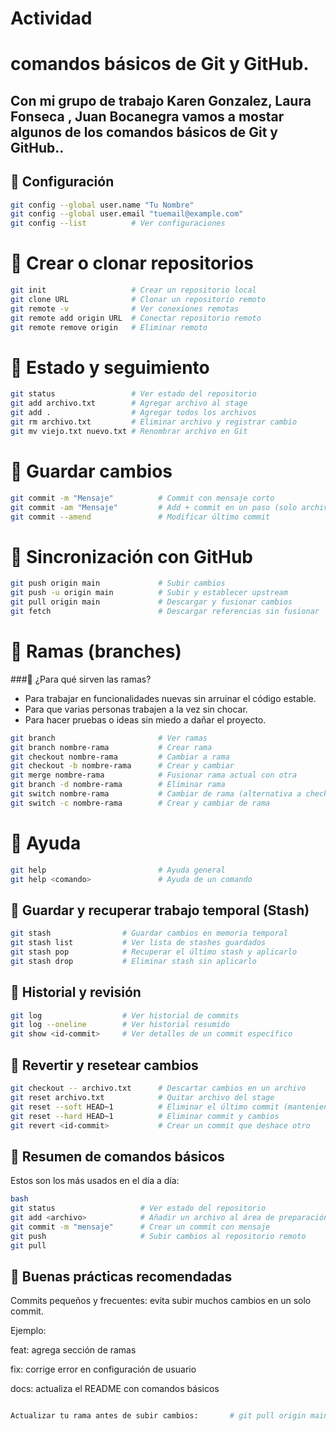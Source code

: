 # Actividad
# comandos básicos de Git y GitHub.
Con mi grupo de trabajo Karen Gonzalez, Laura Fonseca , Juan Bocanegra vamos a mostar algunos de  los comandos básicos de Git y GitHub..
---

## 🔹 Configuración
```bash
git config --global user.name "Tu Nombre"
git config --global user.email "tuemail@example.com"
git config --list          # Ver configuraciones
``` 
# 🔹 Crear o clonar repositorios
```bash
git init                   # Crear un repositorio local
git clone URL              # Clonar un repositorio remoto
git remote -v              # Ver conexiones remotas
git remote add origin URL  # Conectar repositorio remoto
git remote remove origin   # Eliminar remoto
``` 
# 🔹 Estado y seguimiento
```bash
git status                 # Ver estado del repositorio
git add archivo.txt        # Agregar archivo al stage
git add .                  # Agregar todos los archivos
git rm archivo.txt         # Eliminar archivo y registrar cambio
git mv viejo.txt nuevo.txt # Renombrar archivo en Git
``` 
# 🔹 Guardar cambios
```bash
git commit -m "Mensaje"          # Commit con mensaje corto
git commit -am "Mensaje"         # Add + commit en un paso (solo archivos ya trackeados)
git commit --amend               # Modificar último commit
```
# 🔹 Sincronización con GitHub
```bash
git push origin main             # Subir cambios
git push -u origin main          # Subir y establecer upstream
git pull origin main             # Descargar y fusionar cambios
git fetch                        # Descargar referencias sin fusionar
```
# 🔹 Ramas (branches)
###🔹 ¿Para qué sirven las ramas?
* Para trabajar en funcionalidades nuevas sin arruinar el código estable.
* Para que varias personas trabajen a la vez sin chocar.
* Para hacer pruebas o ideas sin miedo a dañar el proyecto.
```bash
git branch                       # Ver ramas
git branch nombre-rama           # Crear rama
git checkout nombre-rama         # Cambiar a rama
git checkout -b nombre-rama      # Crear y cambiar
git merge nombre-rama            # Fusionar rama actual con otra
git branch -d nombre-rama        # Eliminar rama
git switch nombre-rama           # Cambiar de rama (alternativa a checkout)
git switch -c nombre-rama        # Crear y cambiar de rama                      # Descargar referencias sin fusionar
```
# 🔹 Ayuda
```bash
git help                         # Ayuda general
git help <comando>               # Ayuda de un comando
```
<!-- Laura -->
## 🔹 Guardar y recuperar trabajo temporal (Stash)
```bash
git stash                # Guardar cambios en memoria temporal
git stash list           # Ver lista de stashes guardados
git stash pop            # Recuperar el último stash y aplicarlo
git stash drop           # Eliminar stash sin aplicarlo
``` 

## 🔹 Historial y revisión
```bash
git log                  # Ver historial de commits
git log --oneline        # Ver historial resumido
git show <id-commit>     # Ver detalles de un commit específico
``` 

## 🔹 Revertir y resetear cambios
```bash
git checkout -- archivo.txt      # Descartar cambios en un archivo
git reset archivo.txt            # Quitar archivo del stage
git reset --soft HEAD~1          # Eliminar el último commit (manteniendo cambios)
git reset --hard HEAD~1          # Eliminar commit y cambios
git revert <id-commit>           # Crear un commit que deshace otro
``` 

## 🔹 Resumen de comandos básicos
Estos son los más usados en el día a día:

```bash
bash
git status                   # Ver estado del repositorio
git add <archivo>            # Añadir un archivo al área de preparación (staging)
git commit -m "mensaje"      # Crear un commit con mensaje
git push                     # Subir cambios al repositorio remoto
git pull  
```

## 🔹 Buenas prácticas recomendadas
Commits pequeños y frecuentes: evita subir muchos cambios en un solo commit.

Ejemplo:

feat: agrega sección de ramas

fix: corrige error en configuración de usuario

docs: actualiza el README con comandos básicos
```bash

Actualizar tu rama antes de subir cambios:       # git pull origin main
``` 


